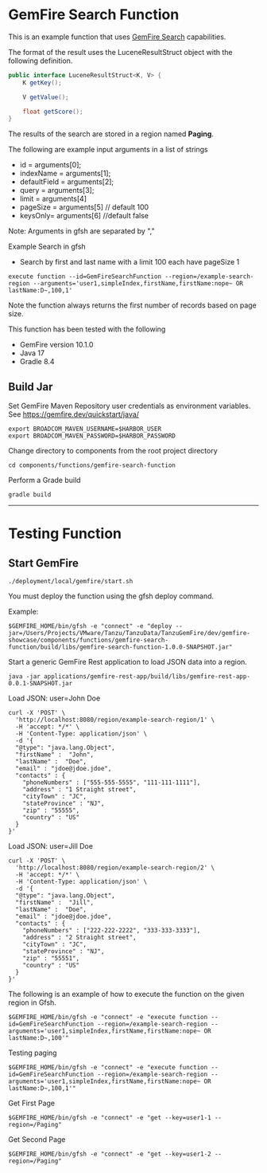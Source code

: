 # GemFire Search Function


This is an example function that uses [GemFire Search](https://docs.vmware.com/en/VMware-GemFire-Search/1.1/gemfire-search/search_landing.html) capabilities.


The format of the result uses the LuceneResultStruct object with the following definition.

```java
public interface LuceneResultStruct<K, V> {
    K getKey();

    V getValue();

    float getScore();
}
```

The results of the search are stored in a region named **Paging**.


The following are example input arguments in a list of strings

- id = arguments[0];
- indexName = arguments[1];
- defaultField = arguments[2]; 
- query = arguments[3]; 
- limit = arguments[4]
- pageSize = arguments[5] // default 100
- keysOnly= arguments[6] //default false



Note: Arguments in gfsh are separated by ","

Example Search in gfsh

- Search by first and last name with a limit 100 each have pageSize 1

```shell
execute function --id=GemFireSearchFunction --region=/example-search-region --arguments='user1,simpleIndex,firstName,firstName:nope~ OR lastName:D~,100,1'
```

Note the function always returns the first number of records based on page size.


This function has been tested with the following

- GemFire version 10.1.0 
- Java 17
- Gradle 8.4

## Build Jar

Set GemFire Maven Repository user credentials as environment variables.
See https://gemfire.dev/quickstart/java/

```shell
export BROADCOM_MAVEN_USERNAME=$HARBOR_USER
export BROADCOM_MAVEN_PASSWORD=$HARBOR_PASSWORD
```

Change directory to components from the root project directory

```shell
cd components/functions/gemfire-search-function
```

Perform a Grade build

```shell
gradle build 
```

-------------------
# Testing Function

## Start GemFire

```shell
./deployment/local/gemfire/start.sh
```

You must deploy the function using the gfsh deploy command.

Example:

```shell
$GEMFIRE_HOME/bin/gfsh -e "connect" -e "deploy --jar=/Users/Projects/VMware/Tanzu/TanzuData/TanzuGemFire/dev/gemfire-showcase/components/functions/gemfire-search-function/build/libs/gemfire-search-function-1.0.0-SNAPSHOT.jar"
```

Start a generic GemFire Rest application to load JSON data into a region.

```shell
java -jar applications/gemfire-rest-app/build/libs/gemfire-rest-app-0.0.1-SNAPSHOT.jar
```


Load JSON: user=John Doe 
```shell
curl -X 'POST' \
  'http://localhost:8080/region/example-search-region/1' \
  -H 'accept: */*' \
  -H 'Content-Type: application/json' \
  -d '{
  "@type": "java.lang.Object",
  "firstName" :  "John",
  "lastName" :  "Doe",
  "email" : "jdoe@jdoe.jdoe", 
  "contacts" : {
    "phoneNumbers" : ["555-555-5555", "111-111-1111"],
    "address" : "1 Straight street",
    "cityTown" : "JC",
    "stateProvince" : "NJ",
    "zip" : "55555",
    "country" : "US"
  }
}'
```
Load JSON: user=Jill Doe 

```shell
curl -X 'POST' \
  'http://localhost:8080/region/example-search-region/2' \
  -H 'accept: */*' \
  -H 'Content-Type: application/json' \
  -d '{
  "@type": "java.lang.Object",
  "firstName" :  "Jill",
  "lastName" :  "Doe",
  "email" : "jdoe@jdoe.jdoe", 
  "contacts" : {
    "phoneNumbers" : ["222-222-2222", "333-333-3333"],
    "address" : "2 Straight street",
    "cityTown" : "JC",
    "stateProvince" : "NJ",
    "zip" : "55551",
    "country" : "US"
  }
}'
```

The following is an example of how to execute the function on the given region in Gfsh.

```shell
$GEMFIRE_HOME/bin/gfsh -e "connect" -e "execute function --id=GemFireSearchFunction --region=/example-search-region --arguments='user1,simpleIndex,firstName,firstName:nope~ OR lastName:D~,100'"
```

Testing paging


```shell
$GEMFIRE_HOME/bin/gfsh -e "connect" -e "execute function --id=GemFireSearchFunction --region=/example-search-region --arguments='user1,simpleIndex,firstName,firstName:nope~ OR lastName:D~,100,1'"
```


Get First Page

```shell
$GEMFIRE_HOME/bin/gfsh -e "connect" -e "get --key=user1-1 --region=/Paging"
```

Get Second Page

```shell
$GEMFIRE_HOME/bin/gfsh -e "connect" -e "get --key=user1-2 --region=/Paging"
```